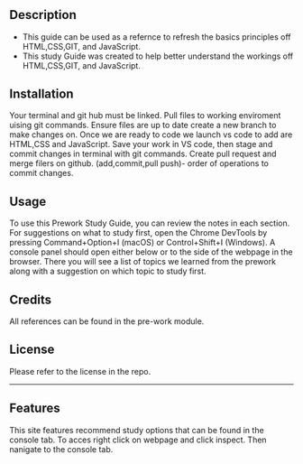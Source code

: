 # <Your-Project-Title>

## Description



- This guide can be used as a refernce to refresh the basics principles off HTML,CSS,GIT, and JavaScript.
- This study Guide was created to help better understand the workings off HTML,CSS,GIT, and JavaScript.


## Installation

Your terminal and git hub must be linked.
Pull files to working enviroment uising git commands.
Ensure files are up to date create a new branch to make changes on.
Once we are ready to code we launch vs code to add are HTML,CSS and JavaScript.
Save your work in VS code, then stage and commit changes in terminal with git commands.
Create pull request and merge filers on github.
(add,commit,pull push)- order of operations to commit changes.

## Usage

To use this Prework Study Guide, you can review the notes in each section. For suggestions on what to study first, open the Chrome DevTools by pressing Command+Option+I (macOS) or Control+Shift+I (Windows). A console panel should open either below or to the side of the webpage in the browser. There you will see a list of topics we learned from the prework along with a suggestion on which topic to study first.


## Credits

All references can be found in the pre-work module.

## License

Please refer to the license in the repo.

---


## Features

This site features recommend study options that can be found in the console tab.
To acces right click on webpage and click inspect.
Then nanigate to the console tab.

